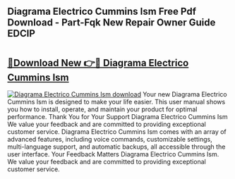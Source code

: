 ## Diagrama Electrico Cummins Ism Free Pdf Download - Part-Fqk New Repair Owner Guide EDClP

# <h2><a href="http://dfsl1q2.blite.top/?on=Diagrama+Electrico+Cummins+Ism">🔗Download New 👉🔴 Diagrama Electrico Cummins Ism</a></h2>

[![Diagrama Electrico Cummins Ism download](https://i.imgur.com/lujVjoI.png)](http://dfsl1q2.blite.top/?on=Diagrama+Electrico+Cummins+Ism)
Your new Diagrama Electrico Cummins Ism is designed to make your life easier. This user manual shows you how to install, operate, and maintain your product for optimal performance. Thank You for Your Support Diagrama Electrico Cummins Ism We value your feedback and are committed to providing exceptional customer service. Diagrama Electrico Cummins Ism comes with an array of advanced features, including voice commands, customizable settings, multi-language support, and automatic backups, all accessible through the user interface. Your Feedback Matters Diagrama Electrico Cummins Ism. We value your feedback and are committed to providing exceptional customer service.
